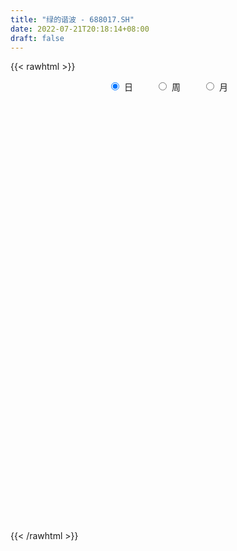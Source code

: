 ```yaml
---
title: "绿的谐波 - 688017.SH"
date: 2022-07-21T20:18:14+08:00
draft: false
---
```

{{< rawhtml >}}
    <div style="text-align: center">
        <label style="padding: 1rem;"><input style="margin-right: .5rem" type="radio" name="period" value="D" checked onclick="period_change(this)">日</label>
        <label style="padding: 1rem;"><input style="margin-right: .5rem" type="radio" name="period" value="W" onclick="period_change(this)">周</label>
        <label style="padding: 1rem;"><input style="margin-right: .5rem" type="radio" name="period" value="M" onclick="period_change(this)">月</label>
    </div>
    <div id="chart" style="height: 700px;"></div> 
    <script type="text/javascript">
        const D_v = [191010.3,109734.37,103601.24,108222.05,87997.98,44040.86,55189.31,36919.42,18988.48,17663.4,15665.5,18889.45,28180.76,25983.7,17441.56,16023.49,20882.7,19498.94,9610.77,11342.58,13074.02,8665.59,7652.6,5959.85,9093.6,11666.65,10036.74,9738.2,14834.73,12074.25,8281.75,6390.81,6587.4,4133.95,7998.3,5514.03,3591.67,10997.55,10273.28,10076.3,19994.29,17718.6,14674.24,9193.97,9886.6,14299.57,12730.33,23580.21,7440.36,13336.25,11562.73,10231.13,13163.87,7862.5,13594.41,15108.75,12445.97,6968.49,8636.27,6730.83,8183.77,14878.77,10796.54,6982.34,8368.46,9587.52,6790.33,6441.09,9210.99,14534.79,9088.9,6415.93,6082.8,9560.05,14379.51,9605.89,11763.66,9646.4,11781.71,9978.88,11772.19,12821.91,9820.33,13030.09,12453.6,10009.23,8352.87,10306.31,23126.68,12846.48,10389.44,8771.62,8783.03,6476.49,5463.18,14484.09,10149.89,11365.36,6768.85,8430.37,15695.07,9679.26,6334.94,12925.67,7463.33,7627.6,9288.62,10608.69,6329.0,6312.8,8517.54,5033.97,8691.92,8693.87,15625.84,9222.33,17481.16,10136.73,34460.09,32910.19,16223.65,10809.46,8174.38,6844.41,15006.5,17273.18,8195.34,6317.12,10493.89,7670.98,8607.94,6806.13,11685.77,11703.89,9079.21,5361.24,3028.21,9976.54,15687.88,7367.86,10920.02,9985.73,8716.32,7032.81,6073.57,3955.71,4880.47,5599.55,5084.25,3233.46,4694.66,5810.44,5457.22,11368.95,6409.7,7677.93,5970.52,9868.77,9177.75,6862.46,11030.51,6336.16,6335.63,7598.55,7993.06,4152.51,4680.82,4376.95,5271.13,5542.9,7608.38,4362.68,5513.0,5218.48,9573.04,6619.04,8705.92,5111.86,6322.8,5795.4,7499.44,7075.4,13088.73,7201.47,5083.53,7261.97,4517.65,3754.57,5814.19,8880.16,5978.08,4181.18,4385.74,10015.7,5901.58,7550.32,5235.32,4389.38,6525.91,6816.24,9490.75,10151.61,7476.8,7972.96,6651.66,13484.04,6083.47,7712.39,6455.06,10539.16,7331.71,11956.7,7077.65,12509.39,4190.81,4636.81,12132.8,14933.21,13560.13,12202.29,15133.2,12870.89,7365.24,7475.05,16573.41,15050.32,15599.45,14924.85,10187.72,8142.57,10358.7,8909.06,9965.76,14243.12,6393.96,6756.04,6345.22,9017.67,27637.47,27023.75,22243.44,16082.84,18110.08,11616.99,12077.2,12997.51,18759.85,13014.94,16104.7,14159.08,12668.1,7886.99,12288.64,9379.07,10264.42,7647.8,9693.46,9184.76,11277.54,7095.83,4782.14,28195.21,27539.34,14416.64,7136.67,7015.52,6212.45,7130.81,5598.64,4526.91,6370.4,5151.04,6240.21,6259.28,9507.05,8297.47,11324.56,9506.26,6451.81,5737.69,5213.0,13849.05,13985.09,12105.52,11354.62,7910.7,7325.23,5565.89,5649.72,9765.27,6313.14,9746.9,6412.51,6932.15,3884.83,5036.69,9901.88,7529.22,7716.9,9779.26,5646.86,7015.48,6869.0,5227.36,8930.2,9377.05,4864.76,6094.02,7164.99,5486.67,9266.18,16469.61,8258.71,12213.5,7219.06,5389.83,4797.53,8721.12,5992.84,4269.12,7020.42,7600.06,6865.89,6193.21,6949.7,6353.78,3770.8,9014.99,6520.63,4489.14,5421.09,5907.81,5511.66,6933.19,6745.81,6350.62,6051.35,5013.36,4030.96,4644.08,3655.29,6853.81,6067.43,8015.28,5383.02,6100.19,7323.18,6926.5,5438.69,8141.45,5381.6,4331.96,5098.92,3605.6,2996.04,2786.93,2035.08,2831.73,6422.98,5146.18,8488.19,7396.55,3728.13,9310.52,10608.6,5148.97,4924.07,5262.94,8945.47,6520.72,8411.5,13837.98,10999.9,10802.56,13995.26,6768.53,10990.99,8189.22,10074.54,5203.34,6062.41,7461.73,8339.8,5601.52,4350.48,6018.86,6492.5,7633.62,5642.63,9262.49,6883.83,4745.52,7897.78,7064.46,8950.84,5452.29,4185.14,5495.35,4881.83,14029.02,14984.63,19004.61,16252.21,31861.54,17258.76,17378.68,13094.47,20392.79,15452.29,10367.06,3655.18,8189.23,5394.08,6223.89,4002.4,6286.52,4208.04,7969.86,6087.4,5890.5,7263.98,8963.76,10238.33,8990.25,11673.94,19605.59,9816.76,14045.41,7767.9,6011.13,7163.03,11229.3,6267.95,7228.6,6845.41,17145.54,36247.46,21702.8,31845.31,42703.64,42977.39,52090.13,36778.8,34649.95,37720.25,42183.8,46735.45,38125.41,36536.75,24440.18,72589.44,39701.98,28430.03,52822.49,32238.34,37577.71,33347.23,25212.78,22971.47]
const D_histogram = [0.0,-0.253994302,-0.0374531505,0.5016732006,1.5109747099,2.160010143,2.3553908842,2.2884714814,1.7759181986,1.3310651787,1.0848631595,0.8970242365,1.4274830285,1.3317625302,0.989137198,0.6855145236,0.4749369497,0.1086345893,-0.2246375639,-0.5466659472,-1.0349727225,-1.3468248636,-1.3244446435,-1.1692243118,-0.9834394505,-0.6060292143,-0.0426757942,0.1597885607,0.4760740858,0.4739782561,0.2024336589,-0.0091572493,-0.2933110918,-0.4471993102,-0.7388204633,-0.6932802489,-0.7014261168,-0.6282384043,-0.4535084566,-0.3298352969,0.3247204519,0.8698134299,1.2940421028,1.4667175323,1.6129191286,2.1479164857,2.1986881528,1.6919475663,1.2458502076,1.2118583228,1.2852144958,0.9034329125,0.5593827492,0.2346828115,0.2525805441,0.6451566377,0.3315495803,-0.1473428418,-0.6546149945,-0.8465425348,-0.8734999457,-0.2390777417,-0.0326743158,0.1110515752,0.3378929781,0.6143788722,0.6859158903,0.3307584167,0.3820667626,0.3342205594,0.7543828831,0.8787143886,0.7976172582,1.0688272318,1.7324652327,2.2165968364,2.6918033508,2.7646943034,1.8886212315,1.6266016132,0.8392362383,-0.3069665513,-0.8929657131,-0.8015245465,-0.4192697775,-0.4066989956,-0.6281237131,-0.8076746303,-2.2726668221,-3.1122661097,-3.2343586203,-3.3798885097,-2.964457039,-3.0114440133,-2.5909960655,-0.8566670993,0.8840536184,1.9241409492,2.3391790926,1.9052290129,0.7507863098,0.0791377363,-0.8062608881,-1.5170061445,-2.1113894106,-1.938908285,-1.3197501221,-1.792796409,-2.3892919556,-2.4801689424,-1.9150563143,-1.7566568257,-1.3405539635,-1.6559870195,-2.2570985488,-2.3771135915,-3.2349542902,-3.985984197,-2.9304439845,-3.5615594942,-3.8461293797,-3.607733377,-3.4115020592,-3.1299763974,-3.5977821754,-3.7296992489,-3.3223270103,-2.603485082,-1.8953912211,-1.2593805196,-1.0027925745,-0.4131675655,0.4573394604,1.369153731,2.2463665437,2.8542285595,3.0864175858,2.6880497181,2.2678727687,1.9083196359,1.9075880462,1.5013981382,1.3012023777,1.4335688752,1.3525487576,1.336143101,1.1665982166,0.982602384,0.729946246,0.4088218709,0.174918632,0.2621793095,0.5296129834,1.4320939199,1.9551534132,2.4567737757,2.6622578348,3.247306852,3.5242007223,3.6013557317,3.9979999545,4.1163506538,3.7115580238,3.443458857,2.5205757,1.9038353114,1.1942640509,0.794111332,0.3466868186,-0.0923859375,0.0062684689,0.0117482882,-0.1538050448,-0.409233216,-0.1846420123,-0.1268328658,0.2448957262,0.2528025387,0.2403659925,0.4290718985,0.8625296374,1.0258442341,-0.0421379077,-0.6936662055,-1.252012454,-1.7919449367,-2.0135317153,-2.2229587305,-2.1859955119,-2.597184645,-2.4525842896,-2.5525676712,-2.1304504082,-1.3811321639,-0.6498490592,-0.3081484634,-0.077869304,-0.2547911619,-0.0516703664,0.2419156637,-0.0555329611,0.1819068957,0.1935491657,-0.3292260179,-0.374489508,-1.0713056693,-1.3525751804,-1.3472644003,-1.2948318048,-1.3115789669,-1.3850501623,-0.9880124609,-0.6624366582,-0.6977903802,-0.7357530897,-0.71169546,-0.2010419027,0.0873208061,0.789017654,1.3212759676,0.7604315711,0.3340959933,0.3340203528,0.4523018681,1.1078721381,1.2496382354,1.8421247748,1.9205117278,1.5092786285,1.1609140609,0.8497012134,0.6584767815,0.2720990719,-0.536689038,-1.0318225484,-1.5962554135,-2.0113529196,-1.6938559658,-0.3875159293,2.2980914412,4.0863118166,5.1898671115,5.4065972529,5.0463511945,4.6126483912,3.7411607703,2.4314104249,1.8028922123,1.6933753974,1.6442822764,0.9898817488,-0.0463266568,-0.9253568207,-1.6487469457,-2.4141479413,-3.0332574693,-3.3145369569,-3.7695663561,-3.5416236372,-3.4849030868,-3.261221319,-4.4043523708,-3.8414940409,-3.7636435004,-3.9118990819,-3.642735646,-3.3283478079,-2.8400701964,-2.5931387436,-2.106928609,-1.5756683706,-0.9057746019,-0.4883653033,0.0633681484,0.4136791603,0.3114727857,-0.1290652299,-0.0971240699,0.183556123,0.2572027741,0.3229968901,0.3822366842,0.9177677821,1.5780740949,2.239447222,2.6045293971,2.7377678543,2.357640443,2.069797194,2.1852103373,2.2079415325,2.6066994064,2.5135808269,2.0966380238,1.8218294313,1.5889255137,1.7265552718,1.9806174427,2.16027475,1.7837298231,1.6390280622,1.5669097385,1.1703521144,0.9893378877,0.1159212077,-0.6692402294,-1.1151694271,-1.6441974127,-1.9806791319,-1.9694685844,-1.2718375258,-0.2165723617,0.1790343468,0.6716346417,0.7279769191,0.7034649423,0.5245720892,0.7759361537,0.5411084067,0.198331216,0.2195869534,-0.0176175114,-0.5460202335,-0.4232554067,-0.1192695193,-0.1825921544,-0.5681275095,-1.127732511,-1.7383700029,-2.2231292101,-2.5761753248,-2.7329426103,-3.2295953243,-3.2440962094,-3.4683535173,-3.5727629498,-3.0708764379,-2.5573685666,-2.3754787892,-2.4183251073,-2.4749346979,-1.884451285,-1.4625971397,-0.8914395115,-0.6528328305,-0.3924520899,-0.3679424343,-0.1694392243,-0.0397403611,-0.4078751819,-0.9446465543,-1.2830467897,-1.013769954,-0.6945065718,-0.2805702573,-0.0293801732,0.1839222639,0.292315342,0.7919211157,0.9050212195,0.973368314,1.0397725503,1.2095127274,0.9467146638,0.495266172,0.0266078372,-0.460238926,-0.8419326484,-1.2430042067,-1.2717937248,-1.2919416161,-1.4800854266,-1.7590132478,-1.5356761114,-1.1346482961,-0.9042508051,-0.1386014181,0.2590090785,0.6648822639,0.8540312872,0.8393202457,0.6223015482,0.531583758,0.7360857397,0.6990510967,0.5575610098,0.2839944872,0.13151518,-0.0433128609,-0.4622014008,-0.5809189992,-0.6564720786,-0.7116389801,-0.6933547666,-0.4082400701,-0.1913442113,-0.0849382465,-0.1922920988,-0.2929052536,-0.610542455,-0.9702204876,-0.3281399181,0.3256190614,0.4207216014,0.8202375866,1.328390819,1.5514143142,2.3214198438,2.8467952022,3.0744070838,3.0498607054,3.0511403887,3.1062584625,2.831602367,2.5273111519,2.4124711708,2.0703672302,1.3948169864,0.9113695467,0.490545908,0.2301096039,0.4547478123,0.9495491304,1.5938772308,2.0462655968,2.513982453,2.4307337585,2.002888961,1.4726478399,1.1490025227,0.9851490821,0.4670306754,-0.0262288664,-0.1155057616,-0.1087277231,0.4495441948,0.6722514826,0.2247028334,1.3583474227,1.7497833912,3.5749739321,5.13944231,5.0440569903,1.982176032,0.0338558381,-1.2069846548,-1.0629288884,-0.821149777,-0.7037828593,-0.5579008635,-0.8817071607,-1.8491488507,-2.0163613106,-0.5090773917,0.4312505189,1.6360304074,2.078139814,2.0143095313,1.7616709806]
const D_fast = [0.0,-0.3174928775,-0.1103150137,0.5542296376,1.9412748244,3.1303127932,3.9145412555,4.419739723,4.3511659899,4.2390792647,4.2640930353,4.3005101715,5.1878397206,5.4250598549,5.3297188222,5.1974747786,5.1056314421,4.7664877291,4.3770561849,3.9183613148,3.1713113589,2.5227530018,2.2140220611,2.0769363149,2.0168613135,2.2427642462,2.7954487177,3.0378602128,3.4731642593,3.5895629936,3.3686268112,3.1547465906,2.7972649752,2.5315769292,2.0552506603,1.9274708125,1.7439684154,1.6600965269,1.7214493604,1.7626636959,2.4983995576,3.2609458931,4.0086850917,4.5480399043,5.0974712828,6.1694477613,6.7698914665,6.6861377716,6.5515029648,6.8204756607,7.2151354577,7.0592121025,6.8550076265,6.5889783917,6.6700212603,7.2238865133,6.993166851,6.4774387184,5.8065128172,5.4029496431,5.1576172458,5.7322700143,5.9305048613,6.1019936461,6.4133082936,6.8433889057,7.0864048964,6.813937027,6.9607620635,6.9964710002,7.6052290446,7.9492391473,8.0675463315,8.605963113,9.702717422,10.7409982349,11.889155587,12.6532201154,12.2493023514,12.3939331364,11.816376821,10.5934323936,9.7841918036,9.6752518336,9.9526891581,9.8635851912,9.4851295455,9.1036599706,7.0705010733,5.4528352583,4.5221530926,3.5316510757,3.2059682867,2.4061203091,2.1788192405,3.6989814319,5.6607155542,7.1818381222,8.1816710389,8.2240282124,7.2572820867,6.6054179474,5.5184541009,4.4284573083,3.3062266896,2.9939807439,3.2832013763,2.3619559872,1.1681374517,0.4572182292,0.5435667788,0.262802061,0.3437664323,-0.3856633785,-1.5510495451,-2.2653429857,-3.9319222569,-5.6794482129,-5.3565189965,-6.8780243798,-8.1241266102,-8.7876639518,-9.4443081488,-9.9452765864,-11.3125279082,-12.3768697939,-12.8000793079,-12.7321086501,-12.4978625945,-12.1766970228,-12.1708072214,-11.6844741038,-10.6996322127,-9.4455295094,-8.0067250607,-6.6853059051,-5.6815124823,-5.4078679205,-5.2610766778,-5.1435499016,-4.6673844797,-4.6982248531,-4.5731200192,-4.0823613029,-3.8252442311,-3.5076141125,-3.3855094427,-3.3238546793,-3.3940242558,-3.6129431632,-3.8031167441,-3.6503112391,-3.2504743194,-1.9899699029,-0.9781220563,0.13769175,1.0087402678,2.4056159981,3.5635600489,4.5410539913,5.9371982027,7.0846365654,7.6077334414,8.2004989888,7.9077597569,7.7669781962,7.3559729483,7.1543480625,6.7935952537,6.3314260132,6.4316475369,6.4400644282,6.2360598339,5.8783233588,6.0567540594,6.0828549894,6.515807513,6.5869149602,6.6345699121,6.9305437928,7.579633941,7.9994095962,6.9208929775,6.0959481283,5.2245987663,4.2366800495,3.511710342,2.7465436442,2.2370079848,1.1765226905,0.7079769735,-0.0301483259,-0.140643665,0.2633915384,0.8322123783,1.0968758582,1.3076876916,1.0670680433,1.2572712471,1.6113361931,1.3000043281,1.5829209088,1.6429504702,1.0378687821,0.8989829151,-0.0656596636,-0.6850729697,-1.0165782897,-1.2878536454,-1.6324955492,-2.0522292852,-1.9021946991,-1.742228061,-1.952029378,-2.1739303599,-2.3277965952,-1.8674035136,-1.5572106033,-0.6582593419,0.2043179637,-0.1664185401,-0.5092301196,-0.4258006719,-0.1944436895,0.738094615,1.1922702711,2.2452880043,2.8038028892,2.769889447,2.7117533946,2.6129658505,2.586360614,2.2680076723,1.325047303,0.5719581555,-0.391538563,-1.309474299,-1.4154413366,-0.2059802825,3.0541499484,5.8639482779,8.2649703507,9.8333498053,10.7346915456,11.4541508401,11.5179534117,10.8160556725,10.6382605131,10.9520875475,11.3140649956,10.9071349052,9.8593448354,8.7489754664,7.6133986049,6.244460624,4.8670367287,3.7571230019,2.3597020136,1.7022388232,0.8877336019,0.29611004,-1.9481091045,-2.3456242848,-3.2086846195,-4.3349149715,-4.976435447,-5.4941345609,-5.7158744984,-6.1172277316,-6.1577497492,-6.0204066035,-5.5769564853,-5.2816385125,-4.7140630237,-4.2603322217,-4.2846703999,-4.757474723,-4.7498145805,-4.4232453568,-4.2852980122,-4.1387546737,-3.9839557085,-3.218982665,-2.1641578285,-0.9429228959,0.0732916285,0.8909720493,1.1002547487,1.3298607982,1.9915765259,2.5662931042,3.6167258297,4.1520024569,4.2592191597,4.4398679251,4.6041953859,5.173463962,5.9226804935,6.6424064883,6.7117940172,6.9768492718,7.2964583827,7.1924887872,7.2588090325,6.4143726544,5.4619011599,4.7371796054,3.7971022667,2.9654507646,2.4842941659,2.8639658431,3.8650879168,4.305453212,4.9659621673,5.2042986745,5.3556529332,5.3079031024,5.7532512054,5.65370056,5.3605061734,5.4366586491,5.1950498065,4.530142026,4.5470930011,4.8212615086,4.712290835,4.1847236025,3.3431854733,2.2979554806,1.257413971,0.260324025,-0.5796789131,-1.8837304581,-2.7092553956,-3.8006010828,-4.7982012528,-5.0640338503,-5.1898681207,-5.6018480406,-6.2492756355,-6.9246189006,-6.8052483089,-6.7490434486,-6.4007456983,-6.3253472249,-6.1630795068,-6.2305554598,-6.0744120558,-5.9546482829,-6.4247518992,-7.1976849102,-7.8568468429,-7.8410124958,-7.6953757565,-7.3515820064,-7.1077369656,-6.8484539625,-6.6669820488,-5.9693959963,-5.6300405876,-5.3183514145,-4.9920040406,-4.5198856817,-4.5460050793,-4.8736370281,-5.3356434036,-5.9375498984,-6.5297267829,-7.2415493929,-7.5882873421,-7.9314206374,-8.4895858046,-9.2082669378,-9.3688488292,-9.2514830879,-9.2471482981,-8.5161492657,-8.0537864994,-7.4816927481,-7.079035903,-6.883916883,-6.9453601935,-6.9031820442,-6.5146586276,-6.3769304964,-6.3790303309,-6.5815982317,-6.7011987439,-6.8868549999,-7.42129389,-7.6852412382,-7.9249123374,-8.1579889838,-8.313043462,-8.129988783,-7.9609289771,-7.8757575739,-8.0311844509,-8.2050239191,-8.6752967342,-9.2775298887,-8.7174842987,-7.9823205539,-7.7820376136,-7.1774622317,-6.3372112946,-5.7263342208,-4.3759737303,-3.1388995713,-2.1426859188,-1.4047671208,-0.6407023404,0.1909803491,0.6242248453,0.9517614183,1.4400392299,1.6155270968,1.2886810996,1.0330760466,0.7348888849,0.5319799817,0.8703051432,1.6024937439,2.645291152,3.6092459172,4.7054583867,5.2298931318,5.3027705745,5.1406914134,5.1042967269,5.1867305568,4.785369819,4.2855530606,4.167399725,4.1469958327,4.8176537993,5.2084239578,4.8170510169,6.2902824619,7.1191642782,9.8380983021,12.6874272575,13.8530561854,11.2867192351,9.3468630007,7.8042763441,7.6825998885,7.7190915555,7.6605127584,7.6669195384,7.122686451,5.6929575484,5.0216547609,6.4016693318,7.4498098721,9.0635973625,10.0252417226,10.4649888227,10.6527680171]
const D_slow = [0.0,-0.0634985755,-0.0728618631,0.052556437,0.4303001145,0.9703026502,1.5591503713,2.1312682416,2.5752477913,2.908014086,3.1792298758,3.403485935,3.7603566921,4.0932973247,4.3405816242,4.511960255,4.6306944925,4.6578531398,4.6016937488,4.465027262,4.2062840814,3.8695778655,3.5384667046,3.2461606267,3.000300764,2.8487934605,2.8381245119,2.8780716521,2.9970901735,3.1155847375,3.1661931523,3.1639038399,3.090576067,2.9787762394,2.7940711236,2.6207510614,2.4453945322,2.2883349311,2.174957817,2.0924989928,2.1736791057,2.3911324632,2.7146429889,3.081322372,3.4845521541,4.0215312756,4.5712033138,4.9941902053,5.3056527572,5.6086173379,5.9299209619,6.15577919,6.2956248773,6.3542955802,6.4174407162,6.5787298756,6.6616172707,6.6247815602,6.4611278116,6.2494921779,6.0311171915,5.971347756,5.9631791771,5.9909420709,6.0754153154,6.2290100335,6.4004890061,6.4831786103,6.5786953009,6.6622504408,6.8508461615,7.0705247587,7.2699290732,7.5371358812,7.9702521894,8.5244013985,9.1973522362,9.888525812,10.3606811199,10.7673315232,10.9771405827,10.9003989449,10.6771575167,10.47677638,10.3719589357,10.2702841868,10.1132532585,9.9113346009,9.3431678954,8.565101368,7.7565117129,6.9115395855,6.1704253257,5.4175643224,4.769815306,4.5556485312,4.7766619358,5.2576971731,5.8424919462,6.3187991995,6.5064957769,6.526280211,6.324714989,5.9454634529,5.4176161002,4.9328890289,4.6029514984,4.1547523962,3.5574294073,2.9373871717,2.4586230931,2.0194588867,1.6843203958,1.2703236409,0.7060490037,0.1117706059,-0.6969679667,-1.6934640159,-2.4260750121,-3.3164648856,-4.2779972305,-5.1799305748,-6.0328060896,-6.8153001889,-7.7147457328,-8.647170545,-9.4777522976,-10.1286235681,-10.6024713734,-10.9173165033,-11.1680146469,-11.2713065383,-11.1569716732,-10.8146832404,-10.2530916045,-9.5395344646,-8.7679300681,-8.0959176386,-7.5289494464,-7.0518695375,-6.5749725259,-6.1996229914,-5.8743223969,-5.5159301781,-5.1777929887,-4.8437572135,-4.5521076593,-4.3064570633,-4.1239705018,-4.0217650341,-3.9780353761,-3.9124905487,-3.7800873028,-3.4220638229,-2.9332754696,-2.3190820256,-1.6535175669,-0.8416908539,0.0393593266,0.9396982596,1.9391982482,2.9682859116,3.8961754176,4.7570401318,5.3871840568,5.8631428847,6.1617088974,6.3602367304,6.4469084351,6.4238119507,6.425379068,6.42831614,6.3898648788,6.2875565748,6.2413960717,6.2096878553,6.2709117868,6.3341124215,6.3942039196,6.5014718942,6.7171043036,6.9735653621,6.9630308852,6.7896143338,6.4766112203,6.0286249861,5.5252420573,4.9695023747,4.4230034967,3.7737073355,3.1605612631,2.5224193453,1.9898067432,1.6445237022,1.4820614374,1.4050243216,1.3855569956,1.3218592051,1.3089416135,1.3694205294,1.3555372892,1.4010140131,1.4494013045,1.3670948,1.273472423,1.0056460057,0.6675022106,0.3306861106,0.0069781594,-0.3209165823,-0.6671791229,-0.9141822382,-1.0797914027,-1.2542389978,-1.4381772702,-1.6161011352,-1.6663616109,-1.6445314094,-1.4472769959,-1.116958004,-0.9268501112,-0.8433261129,-0.7598210247,-0.6467455576,-0.3697775231,-0.0573679643,0.4031632294,0.8832911614,1.2606108185,1.5508393338,1.7632646371,1.9278838325,1.9959086005,1.861736341,1.6037807039,1.2047168505,0.7018786206,0.2784146292,0.1815356468,0.7560585071,1.7776364613,3.0751032392,4.4267525524,5.688340351,6.8415024488,7.7767926414,8.3846452476,8.8353683007,9.2587121501,9.6697827192,9.9172531564,9.9056714922,9.674332287,9.2621455506,8.6586085653,7.900294198,7.0716599588,6.1292683697,5.2438624604,4.3726366887,3.557331359,2.4562432663,1.4958697561,0.554958881,-0.4230158895,-1.333699801,-2.165786753,-2.8758043021,-3.524088988,-4.0508211402,-4.4447382329,-4.6711818834,-4.7932732092,-4.7774311721,-4.674011382,-4.5961431856,-4.6284094931,-4.6526905106,-4.6068014798,-4.5425007863,-4.4617515638,-4.3661923927,-4.1367504472,-3.7422319234,-3.1823701179,-2.5312377686,-1.8467958051,-1.2573856943,-0.7399363958,-0.1936338115,0.3583515717,1.0100264233,1.63842163,2.1625811359,2.6180384938,3.0152698722,3.4469086901,3.9420630508,4.4821317383,4.9280641941,5.3378212096,5.7295486443,6.0221366729,6.2694711448,6.2984514467,6.1311413894,5.8523490326,5.4412996794,4.9461298964,4.4537627503,4.1358033689,4.0816602785,4.1264188652,4.2943275256,4.4763217554,4.6521879909,4.7833310132,4.9773150517,5.1125921533,5.1621749574,5.2170716957,5.2126673179,5.0761622595,4.9703484078,4.940531028,4.8948829894,4.752851112,4.4709179843,4.0363254835,3.480543181,2.8364993498,2.1532636972,1.3458648662,0.5348408138,-0.3322475655,-1.225438303,-1.9931574124,-2.6324995541,-3.2263692514,-3.8309505282,-4.4496842027,-4.920797024,-5.2864463089,-5.5093061868,-5.6725143944,-5.7706274169,-5.8626130255,-5.9049728315,-5.9149079218,-6.0168767173,-6.2530383559,-6.5738000533,-6.8272425418,-7.0008691847,-7.0710117491,-7.0783567924,-7.0323762264,-6.9592973909,-6.761317112,-6.5350618071,-6.2917197286,-6.031776591,-5.7293984091,-5.4927197432,-5.3689032002,-5.3622512409,-5.4773109724,-5.6877941345,-5.9985451861,-6.3164936173,-6.6394790213,-7.009500378,-7.4492536899,-7.8331727178,-8.1168347918,-8.3428974931,-8.3775478476,-8.312795578,-8.146575012,-7.9330671902,-7.7232371288,-7.5676617417,-7.4347658022,-7.2507443673,-7.0759815931,-6.9365913407,-6.8655927189,-6.8327139239,-6.8435421391,-6.9590924893,-7.1043222391,-7.2684402587,-7.4463500037,-7.6196886954,-7.7217487129,-7.7695847658,-7.7908193274,-7.8388923521,-7.9121186655,-8.0647542792,-8.3073094011,-8.3893443806,-8.3079396153,-8.202759215,-7.9976998183,-7.6656021136,-7.277748535,-6.6973935741,-5.9856947735,-5.2170930026,-4.4546278262,-3.691842729,-2.9152781134,-2.2073775217,-1.5755497337,-0.972431941,-0.4548401334,-0.1061358868,0.1217064999,0.2443429769,0.3018703778,0.4155573309,0.6529446135,1.0514139212,1.5629803204,2.1914759337,2.7991593733,3.2998816135,3.6680435735,3.9552942042,4.2015814747,4.3183391436,4.311781927,4.2829054866,4.2557235558,4.3681096045,4.5361724752,4.5923481835,4.9319350392,5.369380887,6.26312437,7.5479849475,8.8089991951,9.3045432031,9.3130071626,9.0112609989,8.7455287768,8.5402413326,8.3642956178,8.2248204019,8.0043936117,7.5421063991,7.0380160714,6.9107467235,7.0185593532,7.4275669551,7.9471019086,8.4506792914,8.8910970365]
const D_data = [['2020-08-28', 65.0, 58.93, 58.92, 69.8],['2020-08-31', 59.8, 54.95, 52.22, 59.9],['2020-09-01', 54.7, 60.62, 54.7, 62.5],['2020-09-02', 59.1, 66.9, 59.06, 68.88],['2020-09-03', 69.0, 77.84, 68.1, 80.6],['2020-09-04', 75.02, 79.4, 71.9, 80.0],['2020-09-07', 79.99, 78.0, 75.06, 86.8],['2020-09-08', 75.1, 77.19, 70.0, 79.5],['2020-09-09', 74.98, 72.0, 71.07, 75.22],['2020-09-10', 73.0, 71.89, 70.1, 76.67],['2020-09-11', 70.22, 73.91, 68.88, 75.8],['2020-09-14', 74.51, 74.73, 73.45, 78.78],['2020-09-15', 74.6, 86.11, 73.98, 86.36],['2020-09-16', 83.73, 81.11, 79.5, 84.7],['2020-09-17', 80.77, 78.36, 78.33, 83.02],['2020-09-18', 77.82, 78.4, 75.0, 79.78],['2020-09-21', 77.4, 79.29, 76.58, 83.87],['2020-09-22', 77.79, 76.67, 73.75, 78.27],['2020-09-23', 76.1, 75.8, 75.29, 79.27],['2020-09-24', 75.8, 74.5, 74.5, 78.49],['2020-09-25', 74.62, 70.2, 70.05, 75.46],['2020-09-28', 70.01, 69.86, 68.06, 71.39],['2020-09-29', 70.39, 72.72, 69.35, 74.76],['2020-09-30', 72.59, 74.35, 71.11, 74.8],['2020-10-09', 76.1, 75.24, 73.13, 76.1],['2020-10-12', 76.0, 78.95, 75.2, 80.5],['2020-10-13', 78.22, 83.98, 77.53, 84.49],['2020-10-14', 82.61, 81.99, 80.55, 83.78],['2020-10-15', 82.21, 85.5, 81.23, 88.63],['2020-10-16', 85.43, 83.18, 82.0, 88.14],['2020-10-19', 81.28, 79.78, 78.48, 83.0],['2020-10-20', 79.38, 79.75, 78.33, 81.45],['2020-10-21', 79.77, 77.82, 77.8, 80.97],['2020-10-22', 78.02, 78.4, 76.81, 79.52],['2020-10-23', 79.56, 75.4, 75.09, 80.78],['2020-10-26', 75.5, 78.77, 74.01, 78.98],['2020-10-27', 78.6, 78.0, 77.15, 79.24],['2020-10-28', 78.0, 79.0, 77.26, 81.5],['2020-10-29', 78.38, 80.83, 76.31, 81.9],['2020-10-30', 80.56, 80.99, 79.65, 83.75],['2020-11-02', 81.55, 90.06, 80.57, 91.99],['2020-11-03', 90.2, 92.75, 88.81, 95.6],['2020-11-04', 92.7, 95.1, 91.15, 96.6],['2020-11-05', 97.53, 95.09, 93.03, 97.53],['2020-11-06', 95.0, 97.33, 94.5, 99.8],['2020-11-09', 97.48, 106.1, 96.39, 106.32],['2020-11-10', 105.99, 103.98, 101.52, 105.99],['2020-11-11', 101.0, 98.0, 95.12, 102.0],['2020-11-12', 98.0, 98.09, 96.18, 101.3],['2020-11-13', 97.9, 103.72, 97.01, 108.88],['2020-11-16', 103.33, 107.0, 101.0, 107.05],['2020-11-17', 107.16, 102.2, 101.99, 109.0],['2020-11-18', 101.3, 102.18, 98.7, 103.42],['2020-11-19', 100.81, 101.83, 98.32, 104.69],['2020-11-20', 100.87, 106.4, 100.4, 109.94],['2020-11-23', 105.36, 113.5, 102.68, 114.72],['2020-11-24', 111.0, 106.2, 106.0, 113.13],['2020-11-25', 105.2, 103.0, 102.21, 106.96],['2020-11-26', 104.6, 100.58, 99.5, 106.5],['2020-11-27', 101.88, 102.94, 100.18, 104.86],['2020-11-30', 102.01, 104.6, 100.27, 106.35],['2020-12-01', 102.63, 114.95, 102.63, 116.31],['2020-12-02', 114.0, 112.61, 110.45, 120.0],['2020-12-03', 115.0, 113.66, 110.18, 115.97],['2020-12-04', 113.12, 116.75, 111.28, 119.99],['2020-12-07', 116.59, 120.0, 115.0, 121.59],['2020-12-08', 119.13, 119.8, 118.02, 122.5],['2020-12-09', 121.2, 115.01, 114.56, 121.2],['2020-12-10', 114.0, 120.5, 111.99, 123.38],['2020-12-11', 121.42, 120.5, 118.35, 129.8],['2020-12-14', 122.15, 128.78, 118.0, 129.8],['2020-12-15', 126.54, 128.2, 125.01, 133.77],['2020-12-16', 130.0, 127.44, 124.12, 130.61],['2020-12-17', 125.01, 134.18, 124.31, 136.0],['2020-12-18', 135.87, 143.87, 134.21, 145.0],['2020-12-21', 142.53, 147.5, 139.58, 150.88],['2020-12-22', 146.19, 153.23, 146.19, 156.98],['2020-12-23', 151.17, 153.23, 146.0, 155.75],['2020-12-24', 151.67, 142.47, 139.58, 153.99],['2020-12-25', 142.55, 150.0, 139.82, 153.58],['2020-12-28', 149.0, 143.11, 137.0, 149.01],['2020-12-29', 141.48, 135.14, 131.64, 142.03],['2020-12-30', 136.79, 138.52, 132.54, 142.94],['2020-12-31', 140.46, 146.5, 135.0, 147.87],['2021-01-04', 145.71, 152.43, 141.9, 156.0],['2021-01-05', 150.89, 150.01, 142.06, 153.35],['2021-01-06', 152.5, 147.55, 144.97, 153.0],['2021-01-07', 142.3, 147.84, 140.7, 150.79],['2021-01-08', 143.53, 127.4, 121.6, 145.83],['2021-01-11', 126.0, 128.1, 118.0, 134.44],['2021-01-12', 129.8, 133.1, 127.28, 135.45],['2021-01-13', 130.26, 130.47, 124.54, 132.84],['2021-01-14', 129.17, 136.62, 128.09, 140.59],['2021-01-15', 135.8, 130.25, 127.03, 138.21],['2021-01-18', 130.09, 135.6, 126.54, 136.8],['2021-01-19', 136.8, 157.2, 134.13, 158.99],['2021-01-20', 154.1, 167.39, 153.0, 170.52],['2021-01-21', 167.88, 168.0, 160.0, 178.7],['2021-01-22', 167.04, 166.62, 160.88, 169.01],['2021-01-25', 167.23, 158.5, 155.94, 169.04],['2021-01-26', 155.0, 147.14, 143.0, 159.29],['2021-01-27', 149.45, 149.5, 145.94, 153.0],['2021-01-28', 148.11, 143.22, 143.0, 152.0],['2021-01-29', 142.43, 141.02, 131.34, 147.95],['2021-02-01', 138.48, 138.29, 134.33, 142.0],['2021-02-02', 140.61, 145.87, 138.48, 150.44],['2021-02-03', 145.87, 152.99, 140.0, 155.0],['2021-02-04', 152.98, 139.07, 136.94, 152.98],['2021-02-05', 138.0, 133.49, 133.08, 142.9],['2021-02-08', 132.62, 136.47, 126.34, 140.28],['2021-02-09', 134.92, 144.6, 133.97, 148.5],['2021-02-10', 145.14, 140.31, 136.01, 145.85],['2021-02-18', 141.0, 144.12, 138.28, 150.0],['2021-02-19', 141.79, 134.23, 127.72, 144.5],['2021-02-22', 130.69, 126.73, 125.58, 146.13],['2021-02-23', 125.19, 129.0, 124.0, 133.38],['2021-02-24', 129.0, 114.8, 110.12, 130.92],['2021-02-25', 115.0, 108.7, 107.94, 116.08],['2021-02-26', 106.01, 129.1, 100.65, 130.0],['2021-03-01', 122.88, 106.09, 103.28, 122.88],['2021-03-02', 105.5, 104.43, 102.01, 107.49],['2021-03-03', 101.83, 107.19, 101.83, 108.88],['2021-03-04', 107.11, 104.22, 102.6, 109.8],['2021-03-05', 103.52, 103.04, 101.22, 105.26],['2021-03-08', 104.36, 89.4, 89.01, 104.77],['2021-03-09', 89.73, 87.87, 86.0, 93.0],['2021-03-10', 88.05, 91.25, 88.05, 93.37],['2021-03-11', 91.5, 94.43, 88.0, 95.0],['2021-03-12', 96.0, 94.88, 92.22, 96.92],['2021-03-15', 93.89, 94.82, 91.5, 97.97],['2021-03-16', 94.0, 90.0, 89.2, 96.1],['2021-03-17', 90.0, 94.3, 88.34, 94.6],['2021-03-18', 94.49, 100.2, 93.41, 101.88],['2021-03-19', 98.9, 104.72, 97.01, 107.94],['2021-03-22', 106.65, 109.09, 105.0, 112.93],['2021-03-23', 111.41, 110.38, 106.07, 111.99],['2021-03-24', 108.01, 109.03, 107.1, 111.5],['2021-03-25', 111.1, 101.79, 99.0, 111.11],['2021-03-26', 102.95, 100.17, 93.2, 103.65],['2021-03-29', 101.43, 99.45, 97.02, 102.77],['2021-03-30', 99.17, 103.53, 96.25, 106.66],['2021-03-31', 102.99, 97.8, 96.66, 103.07],['2021-04-01', 98.6, 99.0, 98.0, 102.66],['2021-04-02', 100.48, 103.27, 99.15, 104.86],['2021-04-06', 103.29, 101.09, 100.01, 103.34],['2021-04-07', 100.0, 102.0, 99.33, 103.21],['2021-04-08', 100.82, 99.91, 99.0, 102.8],['2021-04-09', 99.92, 99.0, 96.3, 101.4],['2021-04-12', 98.02, 97.04, 94.64, 100.68],['2021-04-13', 95.01, 94.5, 93.52, 96.5],['2021-04-14', 94.99, 93.75, 92.5, 96.65],['2021-04-15', 93.11, 96.99, 92.53, 97.52],['2021-04-16', 97.7, 99.98, 95.25, 101.78],['2021-04-19', 101.99, 111.39, 101.99, 113.0],['2021-04-20', 114.0, 111.41, 108.25, 115.19],['2021-04-21', 111.41, 115.32, 110.71, 117.49],['2021-04-22', 116.0, 115.3, 112.71, 118.8],['2021-04-23', 115.25, 124.4, 114.02, 124.96],['2021-04-26', 124.39, 125.54, 122.37, 132.88],['2021-04-27', 127.0, 126.93, 122.52, 129.0],['2021-04-28', 127.3, 135.48, 125.1, 137.5],['2021-04-29', 135.5, 137.0, 134.0, 139.98],['2021-04-30', 137.0, 133.3, 131.8, 138.86],['2021-05-06', 132.3, 136.68, 132.0, 140.58],['2021-05-07', 137.0, 128.36, 128.09, 139.8],['2021-05-10', 128.0, 130.6, 126.4, 133.15],['2021-05-11', 128.0, 127.94, 123.55, 130.37],['2021-05-12', 125.66, 130.5, 124.96, 133.0],['2021-05-13', 129.99, 128.98, 127.6, 134.59],['2021-05-14', 128.77, 127.7, 124.44, 133.6],['2021-05-17', 127.25, 134.4, 126.51, 138.5],['2021-05-18', 134.4, 134.44, 131.36, 137.88],['2021-05-19', 133.3, 132.72, 131.16, 137.0],['2021-05-20', 129.75, 131.13, 129.0, 134.29],['2021-05-21', 132.6, 137.72, 131.65, 140.22],['2021-05-24', 136.79, 137.16, 134.08, 138.53],['2021-05-25', 137.95, 143.2, 135.52, 143.77],['2021-05-26', 142.2, 140.77, 139.11, 143.26],['2021-05-27', 140.54, 141.61, 138.0, 149.28],['2021-05-28', 141.58, 145.8, 141.16, 147.64],['2021-05-31', 146.2, 152.02, 144.0, 154.3],['2021-06-01', 149.9, 151.99, 148.61, 155.0],['2021-06-02', 152.6, 135.49, 134.74, 152.6],['2021-06-03', 138.5, 136.73, 132.64, 140.79],['2021-06-04', 136.0, 134.78, 133.2, 137.76],['2021-06-07', 133.8, 131.7, 125.35, 134.48],['2021-06-08', 131.56, 132.92, 129.26, 134.88],['2021-06-09', 131.13, 130.95, 129.95, 133.48],['2021-06-10', 131.4, 132.47, 130.0, 135.25],['2021-06-11', 133.99, 124.5, 123.0, 133.99],['2021-06-15', 122.99, 129.21, 121.58, 129.96],['2021-06-16', 128.0, 124.66, 124.07, 131.5],['2021-06-17', 125.29, 130.52, 123.02, 131.5],['2021-06-18', 131.99, 136.65, 130.44, 138.5],['2021-06-21', 135.65, 139.85, 135.65, 141.0],['2021-06-22', 140.6, 137.7, 136.0, 143.2],['2021-06-23', 137.0, 137.9, 133.69, 140.38],['2021-06-24', 136.03, 133.0, 132.08, 138.12],['2021-06-25', 134.98, 137.9, 127.53, 138.79],['2021-06-28', 137.0, 140.65, 137.0, 143.31],['2021-06-29', 139.13, 133.5, 131.31, 139.99],['2021-06-30', 132.67, 140.29, 132.67, 142.0],['2021-07-01', 140.29, 138.49, 137.02, 143.39],['2021-07-02', 138.3, 130.55, 128.9, 138.3],['2021-07-05', 132.0, 134.9, 130.05, 137.04],['2021-07-06', 134.9, 124.3, 117.51, 135.5],['2021-07-07', 123.0, 126.0, 121.0, 127.49],['2021-07-08', 126.02, 127.83, 122.79, 128.99],['2021-07-09', 125.0, 127.54, 124.51, 130.9],['2021-07-12', 130.0, 125.7, 123.23, 130.0],['2021-07-13', 126.99, 123.59, 121.34, 127.0],['2021-07-14', 122.78, 129.3, 121.91, 132.55],['2021-07-15', 128.0, 129.56, 125.0, 130.5],['2021-07-16', 129.56, 125.11, 122.0, 130.79],['2021-07-19', 123.83, 124.11, 122.5, 126.47],['2021-07-20', 122.33, 124.05, 122.32, 125.65],['2021-07-21', 125.8, 131.0, 124.19, 132.88],['2021-07-22', 133.66, 130.1, 128.22, 138.88],['2021-07-23', 129.93, 138.1, 129.0, 145.0],['2021-07-26', 139.16, 139.99, 134.73, 142.0],['2021-07-27', 138.0, 126.9, 124.07, 143.0],['2021-07-28', 125.77, 126.22, 116.0, 131.0],['2021-07-29', 128.66, 130.56, 124.51, 131.49],['2021-07-30', 129.9, 132.58, 128.08, 136.66],['2021-08-02', 131.2, 141.97, 128.36, 143.9],['2021-08-03', 142.0, 138.61, 137.59, 147.69],['2021-08-04', 139.0, 147.52, 138.8, 150.88],['2021-08-05', 149.73, 144.5, 143.0, 154.99],['2021-08-06', 143.94, 138.99, 138.54, 146.22],['2021-08-09', 139.6, 138.99, 135.6, 142.38],['2021-08-10', 139.04, 138.71, 135.0, 142.09],['2021-08-11', 138.54, 139.72, 134.54, 141.0],['2021-08-12', 139.8, 136.36, 136.01, 142.6],['2021-08-13', 135.99, 127.99, 127.73, 138.28],['2021-08-16', 127.7, 128.0, 125.3, 129.88],['2021-08-17', 126.65, 123.4, 123.0, 128.2],['2021-08-18', 123.2, 121.3, 118.41, 124.99],['2021-08-19', 119.9, 128.8, 119.9, 130.06],['2021-08-20', 136.55, 144.8, 136.55, 150.8],['2021-08-23', 149.16, 173.76, 149.0, 173.76],['2021-08-24', 180.0, 177.4, 164.47, 180.97],['2021-08-25', 181.0, 180.74, 177.61, 191.6],['2021-08-26', 180.73, 178.0, 174.0, 191.0],['2021-08-27', 181.89, 175.3, 174.15, 183.88],['2021-08-30', 174.82, 177.0, 174.82, 186.03],['2021-08-31', 184.06, 172.37, 170.79, 185.8],['2021-09-01', 174.3, 164.59, 160.0, 175.87],['2021-09-02', 160.6, 170.8, 160.6, 173.76],['2021-09-03', 167.9, 178.0, 167.9, 184.79],['2021-09-06', 177.28, 181.02, 174.01, 187.0],['2021-09-07', 177.88, 173.98, 171.69, 181.01],['2021-09-08', 174.02, 166.4, 165.67, 177.01],['2021-09-09', 165.87, 164.18, 159.58, 170.33],['2021-09-10', 165.21, 162.1, 159.58, 168.0],['2021-09-13', 164.27, 157.18, 155.0, 165.07],['2021-09-14', 159.33, 154.25, 152.08, 159.79],['2021-09-15', 154.25, 154.56, 152.66, 160.94],['2021-09-16', 153.62, 148.48, 147.0, 155.33],['2021-09-17', 148.48, 154.3, 148.48, 156.85],['2021-09-22', 152.51, 150.79, 149.58, 157.1],['2021-09-23', 150.9, 151.5, 149.0, 154.0],['2021-09-24', 143.1, 129.22, 122.87, 143.1],['2021-09-27', 127.88, 146.0, 127.64, 149.01],['2021-09-28', 146.34, 138.75, 132.08, 146.34],['2021-09-29', 136.34, 132.65, 131.2, 138.67],['2021-09-30', 133.8, 135.05, 130.84, 139.78],['2021-10-08', 137.5, 134.15, 132.56, 139.57],['2021-10-11', 134.55, 135.67, 134.03, 141.0],['2021-10-12', 135.13, 132.0, 129.15, 136.61],['2021-10-13', 132.42, 134.56, 130.12, 136.02],['2021-10-14', 135.0, 135.8, 132.7, 140.88],['2021-10-15', 135.54, 139.15, 134.98, 140.68],['2021-10-18', 139.44, 137.7, 134.97, 140.66],['2021-10-19', 138.0, 141.16, 137.61, 144.44],['2021-10-20', 139.02, 140.6, 139.02, 146.0],['2021-10-21', 139.05, 135.23, 134.3, 142.3],['2021-10-22', 135.17, 128.93, 128.33, 136.95],['2021-10-25', 128.51, 132.99, 127.8, 134.65],['2021-10-26', 132.99, 136.33, 131.4, 137.56],['2021-10-27', 134.66, 134.22, 130.5, 136.59],['2021-10-28', 132.0, 134.09, 132.0, 137.85],['2021-10-29', 137.0, 134.0, 130.02, 138.4],['2021-11-01', 134.8, 141.5, 132.44, 142.36],['2021-11-02', 141.25, 146.75, 139.54, 151.0],['2021-11-03', 147.29, 151.39, 144.49, 151.99],['2021-11-04', 152.0, 152.0, 148.52, 153.98],['2021-11-05', 153.78, 152.28, 150.6, 157.03],['2021-11-08', 151.62, 147.0, 146.91, 152.99],['2021-11-09', 147.28, 147.98, 145.46, 152.0],['2021-11-10', 146.0, 154.21, 146.0, 156.8],['2021-11-11', 155.02, 155.2, 151.13, 156.47],['2021-11-12', 154.97, 163.09, 152.6, 168.01],['2021-11-15', 166.0, 160.0, 157.18, 166.0],['2021-11-16', 159.0, 156.68, 154.32, 159.85],['2021-11-17', 155.69, 158.5, 154.84, 159.05],['2021-11-18', 157.58, 159.42, 155.04, 165.49],['2021-11-19', 159.42, 165.6, 159.42, 169.47],['2021-11-22', 165.65, 170.14, 164.01, 173.0],['2021-11-23', 167.0, 172.65, 166.28, 175.58],['2021-11-24', 172.53, 167.4, 166.0, 175.34],['2021-11-25', 168.25, 171.0, 164.84, 172.78],['2021-11-26', 171.95, 173.4, 163.34, 174.5],['2021-11-29', 168.8, 170.0, 166.51, 171.97],['2021-11-30', 170.26, 172.88, 167.37, 172.88],['2021-12-01', 171.66, 162.68, 162.5, 172.0],['2021-12-02', 163.67, 159.95, 155.2, 166.99],['2021-12-03', 157.54, 161.0, 157.54, 163.22],['2021-12-06', 160.35, 157.01, 156.0, 163.1],['2021-12-07', 160.2, 156.36, 152.11, 162.58],['2021-12-08', 158.0, 158.92, 157.08, 161.5],['2021-12-09', 160.0, 168.76, 159.14, 171.31],['2021-12-10', 164.5, 177.99, 164.5, 180.54],['2021-12-13', 177.99, 174.23, 173.0, 179.65],['2021-12-14', 173.64, 178.8, 173.64, 184.03],['2021-12-15', 180.58, 176.01, 175.0, 182.0],['2021-12-16', 175.57, 176.31, 174.26, 179.0],['2021-12-17', 177.7, 174.99, 170.7, 177.8],['2021-12-20', 171.8, 181.8, 171.54, 184.78],['2021-12-21', 181.41, 177.0, 173.99, 185.26],['2021-12-22', 173.48, 175.11, 172.5, 179.7],['2021-12-23', 176.2, 179.71, 175.56, 185.6],['2021-12-24', 178.46, 176.71, 173.88, 184.0],['2021-12-27', 177.0, 171.49, 169.31, 179.72],['2021-12-28', 171.69, 178.88, 171.01, 180.58],['2021-12-29', 183.46, 182.8, 179.5, 187.0],['2021-12-30', 181.71, 179.43, 177.8, 186.77],['2021-12-31', 181.49, 174.56, 173.6, 181.49],['2022-01-04', 173.0, 169.79, 168.0, 181.0],['2022-01-05', 169.0, 165.43, 161.05, 171.4],['2022-01-06', 163.45, 162.98, 161.78, 167.42],['2022-01-07', 162.76, 160.88, 159.12, 165.7],['2022-01-10', 159.31, 160.18, 158.01, 163.47],['2022-01-11', 156.78, 152.0, 151.74, 161.89],['2022-01-12', 152.38, 154.19, 150.44, 154.2],['2022-01-13', 154.19, 148.23, 145.13, 154.19],['2022-01-14', 147.99, 145.9, 145.67, 149.96],['2022-01-17', 147.0, 151.68, 145.38, 152.82],['2022-01-18', 150.63, 151.99, 149.99, 156.37],['2022-01-19', 152.0, 147.32, 146.98, 153.77],['2022-01-20', 148.11, 142.45, 142.21, 150.36],['2022-01-21', 143.1, 139.45, 139.19, 144.0],['2022-01-24', 139.8, 146.59, 139.0, 148.6],['2022-01-25', 145.29, 145.15, 143.93, 149.95],['2022-01-26', 147.33, 148.0, 144.15, 151.0],['2022-01-27', 148.5, 144.61, 143.3, 151.11],['2022-01-28', 147.21, 145.0, 141.03, 150.88],['2022-02-07', 148.5, 141.68, 140.68, 150.7],['2022-02-08', 143.43, 143.41, 137.38, 145.9],['2022-02-09', 143.41, 142.51, 139.41, 145.56],['2022-02-10', 141.45, 134.59, 131.12, 143.0],['2022-02-11', 132.57, 128.6, 128.02, 132.57],['2022-02-14', 127.14, 126.9, 125.82, 130.98],['2022-02-15', 127.2, 132.45, 127.12, 133.42],['2022-02-16', 132.66, 133.0, 130.15, 136.8],['2022-02-17', 133.8, 134.78, 132.11, 137.39],['2022-02-18', 133.0, 133.41, 131.17, 135.92],['2022-02-21', 132.6, 133.25, 130.79, 135.0],['2022-02-22', 131.6, 132.0, 128.88, 134.33],['2022-02-23', 133.2, 138.01, 132.3, 140.48],['2022-02-24', 136.62, 134.56, 133.05, 140.6],['2022-02-25', 138.9, 134.33, 132.38, 140.2],['2022-02-28', 134.01, 134.6, 128.88, 135.48],['2022-03-01', 134.53, 136.6, 134.18, 137.25],['2022-03-02', 135.0, 130.99, 128.51, 135.3],['2022-03-03', 132.78, 126.49, 125.0, 132.78],['2022-03-04', 124.99, 123.22, 123.11, 127.86],['2022-03-07', 123.0, 119.45, 118.17, 123.0],['2022-03-08', 120.57, 117.09, 115.56, 121.47],['2022-03-09', 119.08, 113.05, 108.91, 119.09],['2022-03-10', 115.79, 114.66, 113.71, 119.41],['2022-03-11', 114.66, 112.68, 110.6, 115.4],['2022-03-14', 111.0, 107.92, 106.58, 111.78],['2022-03-15', 106.55, 103.18, 103.0, 109.44],['2022-03-16', 106.0, 106.91, 99.58, 106.95],['2022-03-17', 109.31, 108.62, 106.0, 112.96],['2022-03-18', 109.1, 106.2, 104.81, 109.83],['2022-03-21', 107.16, 114.0, 106.67, 114.49],['2022-03-22', 114.99, 111.4, 109.85, 114.99],['2022-03-23', 111.22, 112.88, 110.13, 114.71],['2022-03-24', 112.88, 111.24, 109.5, 113.49],['2022-03-25', 111.24, 108.72, 108.5, 112.85],['2022-03-28', 106.2, 105.05, 104.3, 108.47],['2022-03-29', 106.12, 105.19, 102.15, 107.1],['2022-03-30', 105.19, 108.66, 105.19, 109.83],['2022-03-31', 108.01, 105.64, 105.5, 108.52],['2022-04-01', 107.1, 103.35, 102.0, 107.1],['2022-04-06', 103.35, 99.92, 99.82, 104.35],['2022-04-07', 99.9, 99.47, 98.52, 105.0],['2022-04-08', 100.0, 97.36, 96.87, 101.0],['2022-04-11', 96.44, 91.5, 91.26, 96.54],['2022-04-12', 91.7, 92.38, 88.53, 93.59],['2022-04-13', 90.86, 90.87, 89.55, 92.92],['2022-04-14', 92.2, 89.17, 87.75, 92.2],['2022-04-15', 88.36, 88.35, 85.86, 89.24],['2022-04-18', 88.0, 90.98, 85.0, 91.28],['2022-04-19', 90.94, 90.14, 88.65, 92.65],['2022-04-20', 89.0, 88.41, 88.33, 92.1],['2022-04-21', 88.42, 84.5, 84.1, 89.52],['2022-04-22', 84.23, 82.7, 82.09, 85.35],['2022-04-25', 81.49, 77.34, 77.16, 82.98],['2022-04-26', 81.21, 73.17, 72.65, 83.41],['2022-04-27', 73.1, 84.78, 72.12, 85.53],['2022-04-28', 84.35, 87.25, 83.19, 88.0],['2022-04-29', 79.99, 81.4, 76.94, 82.66],['2022-05-05', 81.19, 85.9, 79.22, 86.69],['2022-05-06', 83.98, 89.47, 83.06, 90.08],['2022-05-09', 89.85, 87.97, 86.68, 90.15],['2022-05-10', 87.97, 98.08, 86.39, 99.48],['2022-05-11', 98.44, 99.7, 96.19, 104.0],['2022-05-12', 99.28, 99.59, 97.5, 101.47],['2022-05-13', 100.0, 98.75, 97.63, 100.7],['2022-05-16', 99.01, 100.88, 98.14, 102.0],['2022-05-17', 100.48, 103.71, 99.12, 104.8],['2022-05-18', 103.6, 101.0, 100.0, 104.02],['2022-05-19', 100.0, 100.94, 97.66, 101.66],['2022-05-20', 102.48, 103.98, 101.0, 106.45],['2022-05-23', 104.18, 101.59, 100.4, 104.98],['2022-05-24', 103.0, 96.0, 95.51, 103.0],['2022-05-25', 96.0, 96.19, 94.3, 98.49],['2022-05-26', 98.5, 95.11, 94.01, 98.5],['2022-05-27', 95.12, 95.6, 95.12, 98.88],['2022-05-30', 96.5, 101.91, 95.66, 102.9],['2022-05-31', 103.0, 107.89, 101.27, 110.8],['2022-06-01', 107.89, 114.0, 106.6, 115.22],['2022-06-02', 112.18, 116.22, 110.85, 118.9],['2022-06-06', 116.22, 121.01, 114.08, 124.94],['2022-06-07', 121.74, 117.49, 116.5, 121.94],['2022-06-08', 116.01, 114.0, 111.15, 117.0],['2022-06-09', 113.05, 112.01, 111.14, 113.97],['2022-06-10', 111.01, 113.88, 111.01, 115.19],['2022-06-13', 112.01, 116.0, 112.01, 119.32],['2022-06-14', 113.78, 110.9, 107.56, 114.0],['2022-06-15', 110.8, 109.26, 108.01, 112.76],['2022-06-16', 109.0, 113.3, 108.64, 114.63],['2022-06-17', 110.16, 114.8, 110.16, 116.8],['2022-06-20', 114.75, 124.0, 112.11, 126.6],['2022-06-21', 133.0, 123.0, 120.01, 142.69],['2022-06-22', 122.5, 115.0, 114.85, 122.5],['2022-06-23', 117.17, 138.0, 115.66, 138.0],['2022-06-24', 149.0, 134.82, 132.0, 149.0],['2022-06-27', 134.82, 161.78, 132.22, 161.78],['2022-06-28', 166.28, 172.2, 160.66, 181.0],['2022-06-29', 167.01, 160.64, 158.89, 170.49],['2022-06-30', 115.49, 119.0, 113.68, 128.7],['2022-07-01', 118.0, 121.5, 112.0, 124.53],['2022-07-04', 122.0, 122.55, 115.89, 125.85],['2022-07-05', 118.26, 137.29, 118.0, 140.55],['2022-07-06', 133.0, 140.04, 129.67, 144.0],['2022-07-07', 140.0, 140.05, 136.99, 147.47],['2022-07-08', 139.5, 141.8, 136.03, 143.9],['2022-07-11', 133.11, 136.01, 122.18, 141.87],['2022-07-12', 130.0, 124.45, 123.47, 136.01],['2022-07-13', 126.8, 130.89, 124.0, 131.01],['2022-07-14', 130.0, 155.5, 129.3, 157.07],['2022-07-15', 156.0, 156.0, 150.57, 161.96],['2022-07-18', 153.1, 167.0, 153.06, 175.41],['2022-07-19', 166.8, 164.5, 158.85, 171.6],['2022-07-20', 164.5, 162.0, 159.59, 167.89],['2022-07-21', 159.99, 161.53, 158.2, 166.47]]
const W_v = [191010.3,453596.4999999999,144426.11,106518.96,74409.01,22278.04,9093.6,58350.57,33392.21,40452.83,71467.7,71386.72,56414.64,49890.31,49209.88,46564.72,45527.19,52776.54,47444.52,64248.69,47267.06,48231.37,53065.31,41317.24,19864.31,17385.79,86926.15,74962.09,57286.03,46474.71,43133.08,44022.74,20509.3,24280.03,41295.87,39742.51,15591.61,24024.31,32275.58,32555.02,39948.57,30228.54,24560.7,29602.51,41908.36,40386.62,49414.61,49453.76,55046.67,72335.75,51619.21,56150.36,95077.1,72954.2,56381.88,48067.98,40073.18,56108.17,6212.45,28777.8,41628.57,40757.81,52681.16,37040.92,32168.06,37687.72,35268.37,44481.47,37878.63,33603.56,30133.38,25445.85,31449.09,23395.04,32419.73,33211.42,18819.45,24924.16,36192.77,34064.7,56404.23,40520.5,31772.39,19768.75,35854.08,28965.45,96132.01,34637.44,62961.79,30096.12,31419.78,39866.28,57246.79,38734.29,149644.75,204216.52,188021.59,225782.28,119109.19]
const W_histogram = [0.0,1.3063475783,1.7033236289,2.1425311485,1.7704551351,1.6935000826,1.5936498286,1.9309659009,1.5169919541,1.5036098104,2.4246252173,3.2425097907,3.7087252265,3.5297880854,4.0499479414,4.3297842637,5.6865550785,6.5340260679,6.3883954942,4.6178262945,3.311865968,4.4971937594,3.2168451963,1.6040297938,0.7795046333,-0.332737016,-1.5056230855,-3.9873073612,-6.0078029439,-6.4709057245,-6.8371759348,-6.6197644411,-6.503158033,-6.1059822527,-4.0439688274,-2.0277946901,-1.0246576234,-0.4335836661,0.5507929181,1.6050196858,1.4251873426,0.5252745462,0.6514371801,0.7170130689,0.1907106366,-0.4024460247,-0.9684798685,-0.5015654886,-0.591817385,-0.263865555,-0.801447632,-0.076752761,2.2749618967,3.7438641153,3.3868927478,2.4134158818,-0.0037133148,-1.2263734654,-2.0629674177,-2.2325007821,-2.9412627965,-2.9683725935,-1.7170179856,-0.2027492502,0.8677039942,1.9394851279,1.6623767306,2.4261492346,2.5210427209,2.4871947309,2.1217852663,0.8270612192,-1.0671156332,-2.6909251653,-3.2882057915,-4.6040707839,-4.9372844602,-4.8741213596,-5.3224454755,-6.0193509804,-6.5627105124,-6.3920298795,-6.2717027039,-6.2145163216,-6.378468375,-6.443465908,-6.1507405869,-5.0371563641,-3.378749538,-1.7165555702,-1.0037688769,0.9295823165,2.0592379606,2.8292865533,4.5460420558,4.6281376873,5.8163579871,7.2330429227,8.1488753873]
const W_fast = [0.0,1.6329344729,2.4557414307,3.4305817374,3.5011195077,3.8475394759,4.1461016791,4.9661592266,4.9314332684,5.2939535772,6.8211252884,8.4496373096,9.8430340519,10.5465439321,12.0791907735,13.4414731618,16.2198827462,18.7008602526,20.1523285524,19.5362159263,19.0582220919,21.3678483231,20.891711059,19.679903105,19.0502541028,17.8548281996,16.3055363586,12.8270252427,9.304578924,7.2237497122,5.1481855182,3.7106559017,2.2014728015,1.0721530187,2.1231742371,3.6323997018,4.3793723627,4.8620504035,5.9841252172,7.4396069063,7.6160713989,6.8474772389,7.1364991679,7.3813283239,6.9027035508,6.2089353832,5.4007815724,5.7423045801,5.5040983374,5.7660837788,5.0281397937,5.7336464745,8.6541016064,11.0589698538,11.5487216733,11.1785987777,8.7605412524,7.2312877354,5.8789519288,5.1512933689,3.7072156553,2.9380127099,3.7601128215,5.2236942443,6.5110734872,8.0677259028,8.2062116883,9.5765215009,10.3016756675,10.8896263602,11.0546632122,9.9667044699,7.8057487092,5.5092078857,4.0898758116,1.6229931233,0.0554583319,-1.0999089074,-2.8788443921,-5.0805876421,-7.2646248022,-8.6919516392,-10.1395501396,-11.6359928378,-13.3945619849,-15.0704259949,-16.3153858205,-16.4610906887,-15.6473712471,-14.4143161719,-13.9524716978,-11.7867249253,-10.142259791,-8.66488956,-5.8116235435,-4.5724934902,-1.9301836936,1.2947619726,4.2478132841]
const W_slow = [0.0,0.3265868946,0.7524178018,1.2880505889,1.7306643727,2.1540393933,2.5524518505,3.0351933257,3.4144413142,3.7903437668,4.3965000712,5.2071275188,6.1343088255,7.0167558468,8.0292428321,9.1116888981,10.5333276677,12.1668341847,13.7639330582,14.9183896318,15.7463561238,16.8706545637,17.6748658628,18.0758733112,18.2707494695,18.1875652155,17.8111594441,16.8143326039,15.3123818679,13.6946554367,11.985361453,10.3304203428,8.7046308345,7.1781352713,6.1671430645,5.660194392,5.4040299861,5.2956340696,5.4333322991,5.8345872205,6.1908840562,6.3222026927,6.4850619878,6.664315255,6.7119929142,6.611381408,6.3692614409,6.2438700687,6.0959157225,6.0299493337,5.8295874257,5.8103992355,6.3791397097,7.3151057385,8.1618289255,8.7651828959,8.7642545672,8.4576612008,7.9419193464,7.3837941509,6.6484784518,5.9063853034,5.477130807,5.4264434945,5.643369493,6.128240775,6.5438349576,7.1503722663,7.7806329465,8.4024316293,8.9328779458,9.1396432506,8.8728643423,8.200133051,7.3780816031,6.2270639072,4.9927427921,3.7742124522,2.4436010833,0.9387633382,-0.7019142898,-2.2999217597,-3.8678474357,-5.4214765161,-7.0160936099,-8.6269600869,-10.1646452336,-11.4239343246,-12.2686217091,-12.6977606017,-12.9487028209,-12.7163072418,-12.2014977516,-11.4941761133,-10.3576655993,-9.2006311775,-7.7465416807,-5.9382809501,-3.9010621032]
const W_data = [['2020-08-28', 65.0, 58.93, 58.92, 69.8],['2020-09-04', 59.8, 79.4, 52.22, 80.6],['2020-09-11', 79.99, 73.91, 68.88, 86.8],['2020-09-18', 74.51, 78.4, 73.45, 86.36],['2020-09-25', 77.4, 70.2, 70.05, 83.87],['2020-09-30', 70.01, 74.35, 68.06, 74.8],['2020-10-09', 76.1, 75.24, 73.13, 76.1],['2020-10-16', 76.0, 83.18, 75.2, 88.63],['2020-10-23', 81.28, 75.4, 75.09, 83.0],['2020-10-30', 75.5, 80.99, 74.01, 83.75],['2020-11-06', 81.55, 97.33, 80.57, 99.8],['2020-11-13', 97.48, 103.72, 95.12, 108.88],['2020-11-20', 103.33, 106.4, 98.32, 109.94],['2020-11-27', 105.36, 102.94, 99.5, 114.72],['2020-12-04', 102.01, 116.75, 100.27, 120.0],['2020-12-11', 116.59, 120.5, 111.99, 129.8],['2020-12-18', 122.15, 143.87, 118.0, 145.0],['2020-12-25', 142.53, 150.0, 139.58, 156.98],['2020-12-31', 149.0, 146.5, 131.64, 149.01],['2021-01-08', 145.71, 127.4, 121.6, 156.0],['2021-01-15', 126.0, 130.25, 118.0, 140.59],['2021-01-22', 130.09, 166.62, 126.54, 178.7],['2021-01-29', 167.23, 141.02, 131.34, 169.04],['2021-02-05', 138.48, 133.49, 133.08, 155.0],['2021-02-10', 132.62, 140.31, 126.34, 148.5],['2021-02-19', 141.0, 134.23, 127.72, 150.0],['2021-02-26', 130.69, 129.1, 100.65, 146.13],['2021-03-05', 122.88, 103.04, 101.22, 122.88],['2021-03-12', 104.36, 94.88, 86.0, 104.77],['2021-03-19', 93.89, 104.72, 88.34, 107.94],['2021-03-26', 106.65, 100.17, 93.2, 112.93],['2021-04-02', 101.43, 103.27, 96.25, 106.66],['2021-04-09', 103.29, 99.0, 96.3, 103.34],['2021-04-16', 98.02, 99.98, 92.5, 101.78],['2021-04-23', 101.99, 124.4, 101.99, 124.96],['2021-04-30', 124.39, 133.3, 122.37, 139.98],['2021-05-07', 132.3, 128.36, 128.09, 140.58],['2021-05-14', 128.0, 127.7, 123.55, 134.59],['2021-05-21', 127.25, 137.72, 126.51, 140.22],['2021-05-28', 136.79, 145.8, 134.08, 149.28],['2021-06-04', 146.2, 134.78, 132.64, 155.0],['2021-06-11', 133.8, 124.5, 123.0, 135.25],['2021-06-18', 122.99, 136.65, 121.58, 138.5],['2021-06-25', 135.65, 137.9, 127.53, 143.2],['2021-07-02', 137.0, 130.55, 128.9, 143.39],['2021-07-09', 132.0, 127.54, 117.51, 137.04],['2021-07-16', 130.0, 125.11, 121.34, 132.55],['2021-07-23', 123.83, 138.1, 122.32, 145.0],['2021-07-30', 139.16, 132.58, 116.0, 143.0],['2021-08-06', 131.2, 138.99, 128.36, 154.99],['2021-08-13', 139.6, 127.99, 127.73, 142.6],['2021-08-20', 127.7, 144.8, 118.41, 150.8],['2021-08-27', 149.16, 175.3, 149.0, 191.6],['2021-09-03', 174.82, 178.0, 160.0, 186.03],['2021-09-10', 177.28, 162.1, 159.58, 187.0],['2021-09-17', 164.27, 154.3, 147.0, 165.07],['2021-09-24', 152.51, 129.22, 122.87, 157.1],['2021-09-30', 127.88, 135.05, 127.64, 149.01],['2021-10-08', 137.5, 134.15, 132.56, 139.57],['2021-10-15', 134.55, 139.15, 129.15, 141.0],['2021-10-22', 139.44, 128.93, 128.33, 146.0],['2021-10-29', 128.51, 134.0, 127.8, 138.4],['2021-11-05', 134.8, 152.28, 132.44, 157.03],['2021-11-12', 151.62, 163.09, 145.46, 168.01],['2021-11-19', 166.0, 165.6, 154.32, 169.47],['2021-11-26', 165.65, 173.4, 163.34, 175.58],['2021-12-03', 168.8, 161.0, 155.2, 172.88],['2021-12-10', 160.35, 177.99, 152.11, 180.54],['2021-12-17', 177.99, 174.99, 170.7, 184.03],['2021-12-24', 171.8, 176.71, 171.54, 185.6],['2021-12-31', 177.0, 174.56, 169.31, 187.0],['2022-01-07', 173.0, 160.88, 159.12, 181.0],['2022-01-14', 159.31, 145.9, 145.13, 163.47],['2022-01-21', 147.0, 139.45, 139.19, 156.37],['2022-01-28', 139.8, 145.0, 139.0, 151.11],['2022-02-11', 148.5, 128.6, 128.02, 150.7],['2022-02-18', 127.14, 133.41, 125.82, 137.39],['2022-02-25', 132.6, 134.33, 128.88, 140.6],['2022-03-04', 134.01, 123.22, 123.11, 137.25],['2022-03-11', 123.0, 112.68, 108.91, 123.0],['2022-03-18', 111.0, 106.2, 99.58, 112.96],['2022-03-25', 107.16, 108.72, 106.67, 114.99],['2022-04-01', 106.2, 103.35, 102.0, 109.83],['2022-04-08', 103.35, 97.36, 96.87, 105.0],['2022-04-15', 96.44, 88.35, 85.86, 96.54],['2022-04-22', 88.0, 82.7, 82.09, 92.65],['2022-04-29', 81.49, 81.4, 72.12, 88.0],['2022-05-06', 81.19, 89.47, 79.22, 90.08],['2022-05-13', 89.85, 98.75, 86.39, 104.0],['2022-05-20', 99.01, 103.98, 97.66, 106.45],['2022-05-27', 104.18, 95.6, 94.01, 104.98],['2022-06-02', 96.5, 116.22, 95.66, 118.9],['2022-06-10', 116.22, 113.88, 111.01, 124.94],['2022-06-17', 112.01, 114.8, 107.56, 119.32],['2022-06-24', 114.75, 134.82, 112.11, 149.0],['2022-07-01', 134.82, 121.5, 112.0, 181.0],['2022-07-08', 122.0, 141.8, 115.89, 147.47],['2022-07-15', 133.11, 156.0, 122.18, 161.96],['2022-07-22', 153.1, 161.53, 153.06, 175.41]]
const M_v = [300744.67,691494.2499999998,141289.21,257343.14,233339.08,212812.43,165493.49,250129.52,141576.84,111945.96,143299.48,209751.42,300257.13,248510.7,117376.63,171674.22,169269.05,112709.71,84351.58,185539.18,186739.15,178317.22,432786.29,570633.3100000001]
const M_histogram = [0.0,1.2380626781,2.3700825805,4.4538784291,8.1820667614,9.7031611555,9.3280523241,6.5260570283,6.5979672757,7.3815176859,6.6099635208,5.1456276444,6.343443624,4.2116152715,2.4096518661,3.4516505503,3.8396821791,1.7950634377,-0.4484560084,-3.8824672847,-7.5725709295,-7.9750174724,-7.2590663152,-3.8579606116]
const M_fast = [0.0,1.5475783476,3.2721188951,6.469384351,12.2430893736,16.1899740566,18.1468783062,16.9763972675,18.6977993338,21.3267291654,22.2076658807,22.0297369153,24.813413801,23.7344892663,22.5349388274,24.4398501492,25.7878023228,24.1919494408,21.8363159926,17.4316878952,11.848441518,9.4522406069,8.3534251853,10.7900407361]
const M_slow = [0.0,0.3095156695,0.9020363146,2.0155059219,4.0610226123,6.4868129011,8.8188259821,10.4503402392,12.0998320581,13.9452114796,15.5977023598,16.8841092709,18.4699701769,19.5228739948,20.1252869613,20.9881995989,21.9481201437,22.3968860031,22.284772001,21.3141551798,19.4210124475,17.4272580794,15.6124915006,14.6480013477]
const M_data = [['2020-08-31', 65.0, 54.95, 52.22, 69.8],['2020-09-30', 54.7, 74.35, 54.7, 86.8],['2020-10-30', 76.1, 80.99, 73.13, 88.63],['2020-11-30', 81.55, 104.6, 80.57, 114.72],['2020-12-31', 102.63, 146.5, 102.63, 156.98],['2021-01-29', 145.71, 141.02, 118.0, 178.7],['2021-02-26', 138.48, 129.1, 100.65, 155.0],['2021-03-31', 122.88, 97.8, 86.0, 122.88],['2021-04-30', 98.6, 133.3, 92.5, 139.98],['2021-05-31', 132.3, 152.02, 123.55, 154.3],['2021-06-30', 149.9, 140.29, 121.58, 155.0],['2021-07-30', 140.29, 132.58, 116.0, 145.0],['2021-08-31', 131.2, 172.37, 118.41, 191.6],['2021-09-30', 174.3, 135.05, 122.87, 187.0],['2021-10-29', 137.5, 134.0, 127.8, 146.0],['2021-11-30', 134.8, 172.88, 132.44, 175.58],['2021-12-31', 171.66, 174.56, 152.11, 187.0],['2022-01-28', 173.0, 145.0, 139.0, 181.0],['2022-02-28', 148.5, 134.6, 125.82, 150.7],['2022-03-31', 134.53, 105.64, 99.58, 137.25],['2022-04-29', 107.1, 81.4, 72.12, 107.1],['2022-05-31', 81.19, 107.89, 79.22, 110.8],['2022-06-30', 107.89, 119.0, 106.6, 181.0],['2022-07-29', 118.0, 161.53, 112.0, 175.41]]
        const D_a = [null,52.22,null,null,null,null,86.8,null,null,null,68.88,null,null,null,null,null,83.87,null,null,null,null,68.06,null,null,null,null,null,null,88.63,null,null,null,null,null,null,74.01,null,null,null,null,null,null,null,null,null,null,null,null,null,null,null,null,null,null,null,null,null,null,null,null,null,null,null,null,null,null,null,null,null,null,null,null,null,null,null,null,156.98,null,null,null,null,null,null,null,null,null,null,null,null,118.0,null,null,null,null,null,null,null,178.7,null,null,null,null,null,null,null,null,null,null,null,null,null,null,null,null,null,null,null,null,100.65,null,null,null,109.8,null,null,null,null,null,null,null,null,88.34,null,null,null,null,null,null,null,null,106.66,null,null,null,null,null,null,null,null,null,92.5,null,null,null,null,null,null,null,null,null,null,null,null,140.58,null,null,null,null,null,124.44,null,null,null,null,null,null,null,null,null,null,null,155.0,null,null,null,null,null,null,null,null,121.58,null,null,null,null,null,null,null,null,null,null,null,143.39,null,null,null,null,null,null,null,121.34,null,null,null,null,null,null,null,null,null,null,null,null,null,null,null,null,154.99,null,null,null,null,null,null,null,null,118.41,null,null,null,null,191.6,null,null,null,null,null,null,null,null,null,null,null,null,null,null,null,null,null,null,null,122.87,null,null,null,null,null,141.0,null,null,null,null,null,null,null,null,null,127.8,null,null,null,null,null,null,null,null,null,null,null,null,null,null,null,null,null,null,null,null,175.58,null,null,null,null,null,null,null,null,null,152.11,null,null,null,null,null,null,null,null,null,null,null,null,null,null,null,187.0,null,null,null,null,null,null,null,null,null,null,null,null,null,null,null,null,null,null,null,null,null,null,null,null,null,null,125.82,null,null,null,null,null,null,null,140.6,null,null,null,null,null,null,null,null,null,null,null,null,null,99.58,null,null,null,114.99,null,null,null,null,null,null,null,null,null,null,null,null,null,null,null,null,null,null,null,null,null,null,null,72.12,null,null,null,null,null,null,null,null,null,null,null,null,null,null,null,null,null,null,null,null,null,null,null,124.94,null,null,null,null,null,107.56,null,null,null,null,null,null,null,null,null,181.0,null,null,null,null,null,null,null,null,122.18,null,null,null,null,null,null,null,null]
const W_a = [null,null,null,null,null,null,null,null,null,null,null,null,null,null,null,null,null,null,null,null,null,178.7,null,null,null,null,null,null,86.0,null,null,null,null,null,null,null,null,null,null,null,155.0,null,null,null,null,null,null,null,116.0,null,null,null,191.6,null,null,null,null,null,null,null,null,127.8,null,null,null,null,null,null,null,null,187.0,null,null,null,null,null,null,null,null,null,null,null,null,null,null,null,72.12,null,null,null,null,null,124.94,null,null,null,null,null,null]
const M_a = [null,null,null,null,null,178.7,null,null,null,null,null,null,null,null,null,null,null,null,null,null,72.12,null,null,null]
        const D_b = [[{ coord: ['2020-08-31', 83.87] }, { coord: ['2020-10-26', 68.88] }],[{ coord: ['2020-12-22', 156.98] }, { coord: ['2021-02-26', 118.0] }],[{ coord: ['2021-02-26', 106.66] }, { coord: ['2021-04-14', 100.65] }],[{ coord: ['2021-05-06', 140.58] }, { coord: ['2021-10-25', 124.44] }],[{ coord: ['2021-11-23', 175.58] }, { coord: ['2022-02-14', 152.11] }],[{ coord: ['2022-03-16', 114.99] }, { coord: ['2022-06-14', 99.58] }]]
const W_b = [[{ coord: ['2021-01-22', 155.0] }, { coord: ['2022-04-29', 116.0] }]]
const M_b = []
    </script>
{{< /rawhtml >}}